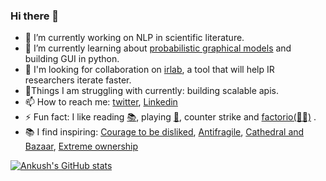 ### Hi there 👋

<!--
**Ankush-Chander/Ankush-Chander** is a ✨ _special_ ✨ repository because its `README.md` (this file) appears on your GitHub profile.
Here are some ideas to get you started:
-->
- 🔭 I’m currently working on NLP in scientific literature.
- 🌱 I’m currently learning about [probabilistic graphical models](https://github.com/Ankush-Chander/probabilistic-graphical-models-examples) and building GUI in python.
- 🤝 I'm looking for collaboration on [irlab](https://github.com/Ankush-Chander/irlab), a tool that will help IR researchers iterate faster.
- 🧗Things I am struggling with currently: building scalable apis.   
- 📫 How to reach me: [twitter](https://twitter.com/AnkushChander), [Linkedin](https://twitter.com/AnkushChander)
- ⚡ Fun fact: I like reading [📚](https://www.goodreads.com/user/show/33775209-ankush-chander), playing [🏀](https://thestudentathletepodcast24.medium.com/the-ankush-chander-experience-532bedab4ef5), counter strike and  [factorio(🧑‍🏭)](https://factorio.com) .
- 📚 I find inspiring: [Courage to be disliked](https://www.goodreads.com/book/show/43306206-the-courage-to-be-disliked), [Antifragile](https://www.goodreads.com/book/show/13530973-antifragile), [Cathedral and Bazaar](https://www.goodreads.com/book/show/134825.The_Cathedral_the_Bazaar), [Extreme ownership](https://www.goodreads.com/book/show/23848190-extreme-ownership)

[![Ankush's GitHub stats](https://github-readme-stats.vercel.app/api?username=Ankush-Chander&count_private=true)](https://github.com/anuraghazra/github-readme-stats)
